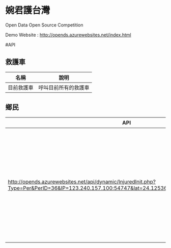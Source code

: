 # 婉君護台灣 
Open Data Open Source Competition

Demo Website : http://opends.azurewebsites.net/index.html


#API


救護車
------
|名稱|說明
|------|----------
|目前救護車|呼叫目前所有的救護車



鄉民
-----
|API|說明
|-----|-----
|http://opends.azurewebsites.net/api/dynamic/InjuredInit.php?Type=Per&PerID=36&IP=123.240.157.100:54747&lat=24.1253638&lng=120.68153219999999|建立傷患點，PerID=輸入傷患ID，IP=裝置的IP和port,lat和lng為經緯度lat為緯度lng為經度

